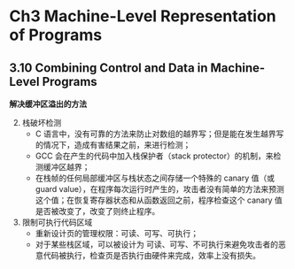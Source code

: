 # Ch3 Machine-Level Representation of Programs

## 3.10 Combining Control and Data in Machine-Level Programs

**解决缓冲区溢出的方法**

2. 栈破坏检测
    * C 语言中，没有可靠的方法来防止对数组的越界写；但是能在发生越界写的情况下，造成有害结果之前，来进行检测；
    * GCC 会在产生的代码中加入栈保护者（stack protector）的机制，来检测缓冲区越界；
    * 在栈帧的任何局部缓冲区与栈状态之间存储一个特殊的 canary 值（或 guard value），在程序每次运行时产生的，攻击者没有简单的方法来预测这个值；在恢复寄存器状态和从函数返回之前，程序检查这个 canary 值是否被改变了，改变了则终止程序。
3. 限制可执行代码区域
    * 重新设计页的管理权限：可读、可写、可执行；
    * 对于某些栈区域，可以被设计为 可读、可写、不可执行来避免攻击者的恶意代码被执行，检查页是否执行由硬件来完成，效率上没有损失。